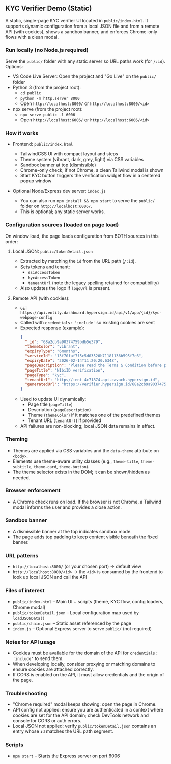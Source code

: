 ## KYC Verifier Demo (Static)

A static, single-page KYC verifier UI located in `public/index.html`. It supports dynamic configuration from a local JSON file and from a remote API (with cookies), shows a sandbox banner, and enforces Chrome-only flows with a clean modal.

### Run locally (no Node.js required)
Serve the `public/` folder with any static server so URL paths work (for `/:id`). Options:

- VS Code Live Server: Open the project and "Go Live" on the `public/` folder
- Python 3 (from the project root):
  - `cd public`
  - `python -m http.server 8000`
  - Open `http://localhost:8000/` or `http://localhost:8000/<id>`
- npx serve (from the project root):
  - `npx serve public -l 6006`
  - Open `http://localhost:6006/` or `http://localhost:6006/<id>`

### How it works
- Frontend: `public/index.html`
  - TailwindCSS UI with compact layout and steps
  - Theme system (vibrant, dark, grey, light) via CSS variables
  - Sandbox banner at top (dismissible)
  - Chrome-only check; if not Chrome, a clean Tailwind modal is shown
  - Start KYC button triggers the verification widget flow in a centered popup window

- Optional Node/Express dev server: `index.js`
  - You can also run `npm install && npm start` to serve the `public/` folder on `http://localhost:6006/`.
  - This is optional; any static server works.

### Configuration sources (loaded on page load)
On window load, the page loads configuration from BOTH sources in this order:
1. Local JSON: `public/tokenDetail.json`
   - Extracted by matching the `id` from the URL path (`/:id`).
   - Sets tokens and tenant:
     - `ssiAccessToken`
     - `kycAccessToken`
     - `teneantUrl` (note the legacy spelling retained for compatibility)
   - Also updates the logo if `logoUrl` is present.

2. Remote API (with cookies):
   - `GET https://api.entity.dashboard.hypersign.id/api/v1/app/{id}/kyc-webpage-config`
   - Called with `credentials: 'include'` so existing cookies are sent
   - Expected response (example):
     ```json
     {
       "_id": "68a2cb9a90374759bdb5e379",
       "themeColor": "vibrant",
       "expiryType": "6months",
       "serviceId": "13f70faf7f5c5d03520b71181136b595f7c6",
       "expiryDate": "2026-02-14T11:20:20.634Z",
       "pageDescription": "Please read the Terms & Condition before proceding",
       "pageTitle": "NIbiID verification",
       "pageType": "kyc",
       "tenantUrl": "https//:ent-4c71874.api.cavach.hypersign.id",
       "generatedUrl": "https://verifier.hypersign.id/68a2cb9a90374759bdb5e379"
     }
     ```
   - Used to update UI dynamically:
     - Page title (`pageTitle`)
     - Description (`pageDescription`)
     - Theme (`themeColor`) if it matches one of the predefined themes
     - Tenant URL (`tenantUrl`) if provided
   - API failures are non-blocking; local JSON data remains in effect.

### Theming
- Themes are applied via CSS variables and the `data-theme` attribute on `<body>`.
- Elements use theme-aware utility classes (e.g., `theme-title`, `theme-subtitle`, `theme-card`, `theme-button`).
- The theme selector exists in the DOM; it can be shown/hidden as needed.

### Browser enforcement
- A Chrome check runs on load. If the browser is not Chrome, a Tailwind modal informs the user and provides a close action.

### Sandbox banner
- A dismissible banner at the top indicates sandbox mode.
- The page adds top padding to keep content visible beneath the fixed banner.

### URL patterns
- `http://localhost:8000/` (or your chosen port) -> default view
- `http://localhost:8000/<id>` -> the `<id>` is consumed by the frontend to look up local JSON and call the API

### Files of interest
- `public/index.html` – Main UI + scripts (theme, KYC flow, config loaders, Chrome modal)
- `public/tokenDetail.json` – Local configuration map used by `loadJSONData()`
- `public/chain.json` – Static asset referenced by the page
- `index.js` – Optional Express server to serve `public/` (not required)

### Notes for API usage
- Cookies must be available for the domain of the API for `credentials: 'include'` to send them.
- When developing locally, consider proxying or matching domains to ensure cookies are attached correctly.
- If CORS is enabled on the API, it must allow credentials and the origin of the page.

### Troubleshooting
- "Chrome required" modal keeps showing: open the page in Chrome.
- API config not applied: ensure you are authenticated in a context where cookies are set for the API domain; check DevTools network and console for CORS or auth errors.
- Local JSON not applied: verify `public/tokenDetail.json` contains an entry whose `id` matches the URL path segment.

### Scripts
- `npm start` – Starts the Express server on port 6006


